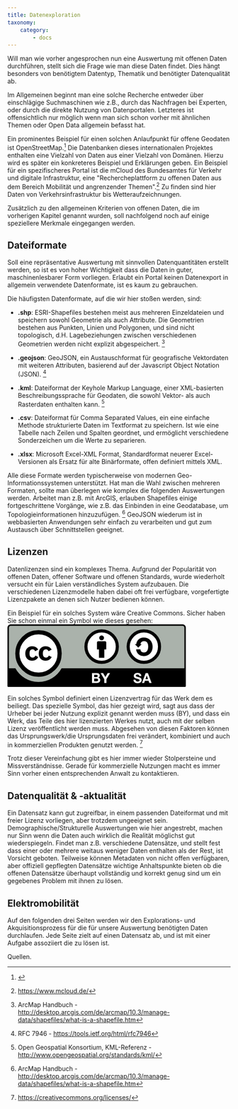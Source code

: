 ```yaml
---
title: Datenexploration
taxonomy:
    category:
        - docs
---
```

Will man wie vorher angesprochen nun eine Auswertung mit offenen Daten durchführen, stellt sich die Frage wie man diese Daten findet. Dies hängt besonders von benötigtem Datentyp, Thematik und benötigter Datenqualität ab.

Im Allgemeinen beginnt man eine solche Recherche entweder über einschlägige Suchmaschinen wie z.B., durch das Nachfragen bei Experten, oder durch die direkte Nutzung von Datenportalen. Letzteres ist offensichtlich nur möglich wenn man sich schon vorher mit ähnlichen Themen oder Open Data allgemein befasst hat.

Ein prominentes Beispiel für einen solchen Anlaufpunkt für offene Geodaten ist OpenStreetMap.[^1] Die Datenbanken dieses internationalen Projektes enthalten eine Vielzahl von Daten aus einer Vielzahl von Domänen. Hierzu wird es später ein konkreteres Beispiel und Erklärungen geben. Ein Beispiel für ein spezifischeres Portal ist die mCloud des Bundesamtes für Verkehr und digitale Infrastruktur, eine "Rechercheplattform zu offenen Daten aus dem Bereich Mobilität und angrenzender Themen".[^2] Zu finden sind hier Daten von Verkehrsinfrastruktur bis Wetteraufzeichnungen.

Zusätzlich zu den allgemeinen Kriterien von offenen Daten, die im vorherigen Kapitel genannt wurden, soll nachfolgend noch auf einige speziellere Merkmale eingegangen werden.

## Dateiformate
Soll eine repräsentative Auswertung mit sinnvollen Datenquantitäten erstellt werden, so ist es von hoher Wichtigkeit dass die Daten in guter, maschinenlesbarer Form vorliegen. Erlaubt ein Portal keinen Datenexport in allgemein verwendete Datenformate, ist es kaum zu gebrauchen.

Die häufigsten Datenformate, auf die wir hier stoßen werden, sind:
* **.shp**: ESRI-Shapefiles bestehen meist aus mehreren Einzeldateien und speichern sowohl Geometrie als auch Attribute. Die Geometrien bestehen aus Punkten, Linien und Polygonen, und sind nicht topologisch, d.H. Lagebeziehungen zwischen verschiedenen Geometrien werden nicht explizit abgespeichert. [^3]

* **.geojson**: GeoJSON, ein Austauschformat für geografische Vektordaten mit weiteren Attributen, basierend auf der Javascript Object Notation (JSON). [^4]

* **.kml**: Dateiformat der Keyhole Markup Language, einer XML-basierten Beschreibungssprache für Geodaten, die sowohl Vektor- als auch Rasterdaten enthalten kann. [^5]

* **.csv**: Dateiformat für Comma Separated Values, ein eine einfache Methode strukturierte Daten im Textformat zu speichern. Ist wie eine Tabelle nach Zeilen und Spalten geordnet, und ermöglicht verschiedene Sonderzeichen um die Werte zu separieren.

* **.xlsx**: Microsoft Excel-XML Format, Standardformat neuerer Excel-Versionen als Ersatz für alte Binärformate, offen definiert mittels XML.

Alle diese Formate werden typischerweise von modernen Geo-Informationssystemen unterstützt. Hat man die Wahl zwischen mehreren Formaten, sollte man überlegen wie komplex die folgenden Auswertungen werden. Arbeitet man z.B. mit ArcGIS, erlauben Shapefiles einige fortgeschrittene Vorgänge, wie z.B. das Einbinden in eine Geodatabase, um Topologieinformationen hinzuzufügen. [^3] GeoJSON wiederum ist in webbasierten Anwendungen sehr einfach zu verarbeiten und gut zum Austausch über Schnittstellen geeignet.

## Lizenzen
Datenlizenzen sind ein komplexes Thema. Aufgrund der Popularität von offenen Daten, offener Software und offenen Standards, wurde wiederholt versucht ein für Laien verständliches System aufzubauen. Die verschiedenen Lizenzmodelle haben dabei oft frei verfügbare, vorgefertigte Lizenzpakete an denen sich Nutzer bedienen können.

Ein Beispiel für ein solches System wäre Creative Commons. Sicher haben Sie schon einmal ein Symbol wie dieses gesehen:
![](cc-by-sa.png)

Ein solches Symbol definiert einen Lizenzvertrag für das Werk dem es beiliegt. Das spezielle Symbol, das hier gezeigt wird, sagt aus dass der Urheber bei jeder Nutzung explizit genannt werden muss (BY), und dass ein Werk, das Teile des hier lizenzierten Werkes nutzt, auch mit der selben Lizenz veröffentlicht werden muss. Abgesehen von diesen Faktoren können das Ursprungswerk/die Ursprungsdaten frei verändert, kombiniert und auch in kommerziellen Produkten genutzt werden. [^6]

Trotz dieser Vereinfachung gibt es hier immer wieder Stolpersteine und Missverständnisse. Gerade für kommerzielle Nutzungen macht es immer Sinn vorher einen entsprechenden Anwalt zu kontaktieren.

## Datenqualität & -aktualität
Ein Datensatz kann gut zugreifbar, in einem passenden Dateiformat und mit freier Lizenz vorliegen, aber trotzdem ungeeignet sein. Demographische/Strukturelle Auswertungen wie hier angestrebt, machen nur Sinn wenn die Daten auch wirklich die Realität möglichst gut wiederspiegeln. Findet man z.B. verschiedene Datensätze, und stellt fest dass einer oder mehrere weitaus weniger Daten enthalten als der Rest, ist Vorsicht geboten. Teilweise können Metadaten von nicht offen verfügbaren, aber offiziell gepflegten Datensätze wichtige Anhaltspunkte bieten ob die offenen Datensätze überhaupt vollständig und korrekt genug sind um ein gegebenes Problem mit ihnen zu lösen.

## Elektromobilität
Auf den folgenden drei Seiten werden wir den Explorations- und Akquisitionsprozess für die für unsere Auswertung benötigten Daten durchlaufen. Jede Seite zielt auf einen Datensatz ab, und ist mit einer Aufgabe assoziiert die zu lösen ist.

Quellen.
[^1]: [](https://www.openstreetmap.org)
[^2]: https://www.mcloud.de/
[^3]: ArcMap Handbuch - http://desktop.arcgis.com/de/arcmap/10.3/manage-data/shapefiles/what-is-a-shapefile.htm
[^4]: RFC 7946 - https://tools.ietf.org/html/rfc7946
[^5]: Open Geospatial Konsortium, KML-Referenz - http://www.opengeospatial.org/standards/kml/
[^6]: https://creativecommons.org/licenses/
